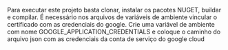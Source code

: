 Para executar este projeto basta clonar, instalar os pacotes NUGET, buildar e compilar. É necessário nos arquivos de variáveis de ambiente vincular o certificado com as credenciais do google. Crie uma variável de ambiente com nome  GOOGLE_APPLICATION_CREDENTIALS   e coloque o caminho do arquivo json com as credenciais da conta de serviço do google cloud
